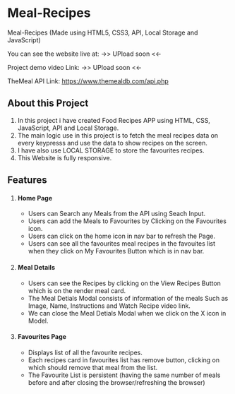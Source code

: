# Meal-Recipes

Meal-Recipes (Made using HTML5, CSS3, API, Local Storage and JavaScript)

You can see the website live at: ->> UPload soon <<-

Project demo video Link: ->> UPload soon <<-

TheMeal API Link: https://www.themealdb.com/api.php

## About this Project

1. In this project i have created Food Recipes APP using HTML, CSS, JavaScript, API and Local Storage.
2. The main logic use in this project is to fetch the meal recipes data on every keypresss and use the data to show recipes on the screen.
3. I have also use LOCAL STORAGE to store the favourites recipes.
4. This Website is fully responsive.

## Features

1. #### Home Page
   - Users can Search any Meals from the API using Seach Input.
   - Users can add the Meals to Favourites by Clicking on the Favourites icon.
   - Users can click on the home icon in nav bar to refresh the Page.
   - Users can see all the favourites meal recipes in the favouites list when they click on My Favourites Button which is in nav bar.
2. #### Meal Details
   - Users can see the Recipes by clicking on the View Recipes Button which is on the render meal card.
   - The Meal Detials Modal consists of information of the meals Such as Image, Name, Instructions and Watch Recipe video link.
   - We can close the Meal Detials Modal when we click on the X icon in Model.
3. #### Favourites Page
   - Displays list of all the favourite recipes.
   - Each recipes card in favourites list has remove button, clicking on which should remove that meal from the list.
   - The Favourite List is persistent (having the same number of meals before and after closing the browser/refreshing the browser)
